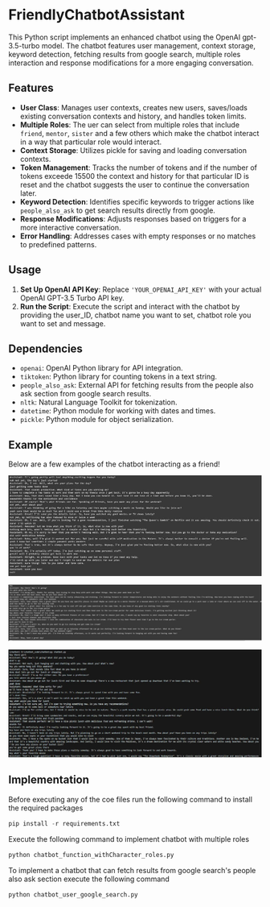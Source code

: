 # FriendlyChatbotAssistant

This Python script implements an enhanced chatbot using the OpenAI gpt-3.5-turbo model. The chatbot features user management, context storage, keyword detection, fetching results from google search, multiple roles interaction and response modifications for a more engaging conversation.

## Features

- **User Class**: Manages user contexts, creates new users, saves/loads existing conversation contexts and history, and handles token limits.
- **Multiple Roles**: The uer can select from multiple roles that include `friend`, `mentor`, `sister` and a few others which make the chatbot interact in a way that particular role would interact.
- **Context Storage**: Utilizes pickle for saving and loading conversation contexts.
- **Token Management**: Tracks the number of tokens and if the number of tokens exceede 15500 the context and history for that particular ID is reset and the chatbot suggests the user to continue the conversation later.
- **Keyword Detection**: Identifies specific keywords to trigger actions like `people_also_ask` to get search results directly from google.
- **Response Modifications**: Adjusts responses based on triggers for a more interactive conversation.
- **Error Handling**: Addresses cases with empty responses or no matches to predefined patterns.

## Usage

1. **Set Up OpenAI API Key**: Replace `'YOUR_OPENAI_API_KEY'` with your actual OpenAI GPT-3.5 Turbo API key.
2. **Run the Script**: Execute the script and interact with the chatbot by providing the user_ID, chatbot name you want to set, chatbot role you want to set and message.

## Dependencies

- `openai`: OpenAI Python library for API integration.
- `tiktoken`: Python library for counting tokens in a text string.
- `people_also_ask`: External API for fetching results from the people also ask section from google search results.
- `nltk`: Natural Language Toolkit for tokenization.
- `datetime`: Python module for working with dates and times.
- `pickle`: Python module for object serialization.

## Example
Below are a few examples of the chatbot interacting as a friend!

![alt text](https://github.com/ZainabZaman/FriendlyChatbotAssistant/blob/c2e2f22301740e4179df4156aaa3ab186770fa86/result_images/friend.JPG?raw=true)

![alt text](https://github.com/ZainabZaman/FriendlyChatbotAssistant/blob/2e4bc69301f1cfd360eda396e8a49c46897932b4/result_images/friend_02.JPG?raw=true)

![alt text](https://github.com/ZainabZaman/FriendlyChatbotAssistant/blob/2e4bc69301f1cfd360eda396e8a49c46897932b4/result_images/friend_03.JPG?raw=true)

## Implementation
Before executing any of the coe files run the following command to install the required packages 
```python
pip install -r requirements.txt
```
Execute the following command to implement chatbot with multiple roles 
```python
python chatbot_function_withCharacter_roles.py
```
To implement a chatbot that can fetch results from google search's people also ask section execute the following command 
```python
python chatbot_user_google_search.py
```

